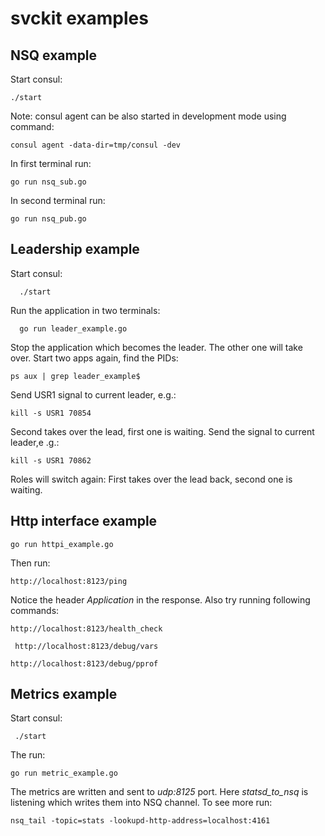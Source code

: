 # svckit examples

## NSQ example

Start consul:
```
./start
```

Note: consul agent can be also started in development mode using command:
```
consul agent -data-dir=tmp/consul -dev
```
In first terminal run:
```
go run nsq_sub.go
```     
In second terminal run:
```
go run nsq_pub.go
```


## Leadership example

Start consul:
```
  ./start
```  
Run the application in two terminals:
```
  go run leader_example.go
```  
Stop the application which becomes the leader. The other one will take over.
Start two apps again, find the PIDs:
```
ps aux | grep leader_example$
```     
Send USR1 signal to current leader, e.g.:
```   
kill -s USR1 70854
```  
Second takes over the lead, first one is waiting. Send the signal to current leader,e .g.:
```   
kill -s USR1 70862
```  
Roles will switch again: First takes over the lead back, second one is waiting.


## Http interface example
```
go run httpi_example.go
```
Then run:
```
http://localhost:8123/ping
```
Notice the header *Application* in the response. Also try running following commands:

```
http://localhost:8123/health_check
```

```
 http://localhost:8123/debug/vars
```

```
http://localhost:8123/debug/pprof
```

## Metrics example

Start consul:
```
 ./start
```
The run:
```
go run metric_example.go
``` 
The metrics are written and sent to *udp:8125* port. Here *statsd_to_nsq* is listening which writes them into NSQ channel. To see more run:
```
nsq_tail -topic=stats -lookupd-http-address=localhost:4161
```